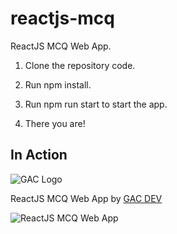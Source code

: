 # reactjs-mcq
ReactJS MCQ Web App.

1. Clone the repository code.

2. Run npm install.

3. Run npm run start to start the app.

4. There you are!

## In Action

![GAC Logo](https://geniusandcourage.com/favicon.ico)

ReactJS MCQ Web App by [GAC DEV](https://geniusandcourage.com)

![ReactJS MCQ Web App](https://hlwsdtech.com:8081/images/reactjs-mcq.png)
